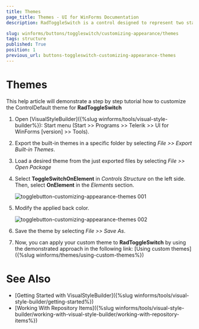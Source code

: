 ```yaml
---
title: Themes
page_title: Themes - UI for WinForms Documentation
description: RadToggleSwitch is a control designed to represent two states- e.g. true/false, On/Off, etc.

slug: winforms/buttons/toggleswitch/customizing-appearance/themes
tags: structure
published: True
position: 1
previous_url: buttons-toggleswitch-customizing-appearance-themes
---
```


# Themes

This help article will demonstrate a step by step tutorial how to customize the ControlDefault theme for __RadToggleSwitch__ 

1. Open [VisualStyleBuilder]({%slug winforms/tools/visual-style-builder%}): Start menu (Start >> Programs >> Telerik >> UI for WinForms [version] >> Tools).

1. Export the built-in themes in a specific folder by selecting *File >> Export Built-in Themes*.

1. Load a desired theme from the just exported files by selecting *File >> Open Package*

1. Select __ToggleSwitchOnElement__ in *Controls Structure* on the left side. Then, select __OnElement__ in the *Elements* section.

	![togglebutton-customizing-appearance-themes 001](images/toggleswitch-customizing-appearance-themes001.png)

1. Modify the applied back color. 

	![togglebutton-customizing-appearance-themes 002](images/toggleswitch-customizing-appearance-themes002.png)

1. Save the theme by selecting *File >> Save As*.

1. Now, you can apply your custom theme to __RadToggleSwitch__ by using the demonstrated approach in the following link: [Using custom themes]({%slug winforms/themes/using-custom-themes%})


# See Also 
* [Getting Started with VisualStyleBuilder]({%slug winforms/tools/visual-style-builder/getting-started%})
* [Working With Repository Items]({%slug winforms/tools/visual-style-builder/working-with-visual-style-builder/working-with-repository-items%})

